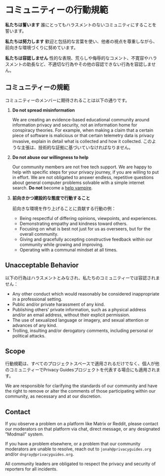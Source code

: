 # コミュニティーの行動規範

**私たちは誓います** 誰にとってもハラスメントのないコミュニティにすることを誓います。

**私たちは努力します** 歓迎と包括的な言葉を使い、他者の視点を尊重しながら、前向きな環境づくりに努めています。

**私たちは容認しません** 性的な表現、荒らしや侮辱的なコメント、不寛容やハラスメントの助長など、不適切な行為やその他の容認できない行為を容認しません。

## コミュニティーの規範

コミュニティーのメンバーに期待されることは以下の通りです。

1. **Do not spread misinformation**

      We are creating an evidence-based educational community around information privacy and security, not an information home for conspiracy theories. For example, when making a claim that a certain piece of software is malicious or that certain telemetry data is privacy invasive, explain in detail what is collected and how it collected. このような主張は、技術的な証拠に基づいていなければなりません。

2. **Do not abuse our willingness to help**

      Our community members are not free tech support. We are happy to help with specific steps for your privacy journey, if you are willing to put in effort. We are not obligated to answer endless, repetitive questions about general computer problems solvable with a simple internet search. **Do not** become a [help vampire](https://slash7.com/2006/12/22/vampires).

3. **前向きかつ建設的な態度で行動すること**

      前向きな環境を作り上げることに貢献する行動の例：

      - Being respectful of differing opinions, viewpoints, and experiences.
      - Demonstrating empathy and kindness toward others.
      - Focusing on what is best not just for us as overseers, but for the overall community.
      - Giving and gracefully accepting constructive feedback within our community while growing and improving.
      - Operating with a communal mindset at all times.

## Unacceptable Behavior

以下の行為はハラスメントとみなされ、私たちのコミュニティーでは容認されません：

- Any other conduct which would reasonably be considered inappropriate in a professional setting.
- Public and/or private harassment of any kind.
- Publishing others' private information, such as a physical address and/or an email address, without their explicit permission.
- The use of sexualized language or imagery, and sexual attention or advances of any kind.
- Trolling, insulting and/or derogatory comments, including personal or political attacks.

## Scope

行動規範は、すべてのプロジェクトスペースで適用されるだけでなく、個人が他のコミュニティーでPrivacy Guidesプロジェクトを代表する場合にも適用されます。

We are responsible for clarifying the standards of our community and have the right to remove or alter the comments of those participating within our community, as necessary and at our discretion.

## Contact

If you observe a problem on a platform like Matrix or Reddit, please contact our moderators on that platform via chat, direct message, or any designated "Modmail" system.

If you have a problem elsewhere, or a problem that our community moderators are unable to resolve, reach out to `jonah@privacyguides.org` and/or `dngray@privacyguides.org`.

All community leaders are obligated to respect the privacy and security of reporters for all incidents.
